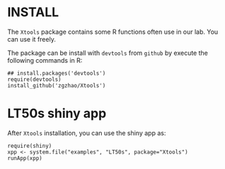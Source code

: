 # INSTALL
The `Xtools` package contains some R functions often use in our lab. You can use it freely.

The package can be install with `devtools` from `github` by execute the following commands in R:

```
## install.packages('devtools')
require(devtools)
install_github('zgzhao/Xtools')
```
# LT50s shiny app

After `Xtools` installation, you can use the shiny app as:

```
require(shiny)
xpp <- system.file("examples", "LT50s", package="Xtools")
runApp(xpp)
```
